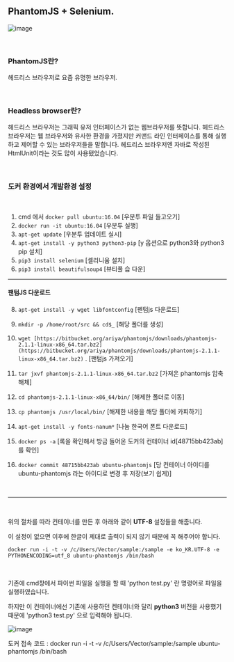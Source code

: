 ## PhantomJS + Selenium.
![image](https://user-images.githubusercontent.com/57824945/132130886-8a38772a-b291-49c0-a574-b81c1423605b.png)

<br/>

### PhantomJS란?

헤드리스 브라우저로 요즘 유명한 브라우저.

<br/>

### Headless browser란?

헤드리스 브라우저는 그래픽 유저 인터페이스가 없는 웹브라우저를 뜻합니다. 헤드리스 브라우저는 웹 브라우저와 유사한 환경을 가졌지만 커맨드 라인 인터페이스를 통해 실행하고 제어할 수 있는 브라우저들을 말합니다. 헤드리스 브라우저엔 자바로 작성된 HtmlUnit이라는 것도 많이 사용됐었습니다.

<br/>

### 도커 환경에서 개발환경 설정

<br/>

1. cmd 에서 `docker pull ubuntu:16.04` [우분투 파일 들고오기]
2. `docker run -it ubuntu:16.04` [우분투 실행]
3. `apt-get update` [우분투 업데이트 실시]
4. `apt-get install -y python3 python3-pip`  [y 옵션으로 python3와 python3 pip 설치]
5. `pip3 install selenium`  [셀리니움 설치]
6. `pip3 install beautifulsoup4` [뷰티풀 습 다운]

---

#### 팬텀JS 다운로드

8. `apt-get install -y wget libfontconfig` [펜텀js 다운로드]
9. `mkdir -p /home/root/src && cd$_`  [해당 폴더를 생성]
10. `wget [https://bitbucket.org/ariya/phantomjs/downloads/phantomjs-2.1.1-linux-x86_64.tar.bz2](https://bitbucket.org/ariya/phantomjs/downloads/phantomjs-2.1.1-linux-x86_64.tar.bz2)` .
    [팬텀js 가져오기]

1. `tar jxvf phantomjs-2.1.1-linux-x86_64.tar.bz2` [가져온 phantomjs 압축 해체]
2. `cd phantomjs-2.1.1-linux-x86_64/bin/`  [해제한 폴더로 이동]
3. `cp phantomjs /usr/local/bin/`  [해제한 내용을 해당 폴더에 카피하기]
4. `apt-get install -y fonts-nanum*` [나눔 한국어 폰트 다운로드]
5. `docker ps -a` [록을 확인해서 방금 들어온 도커의 컨테이너 id[48715bb423ab]를 확인]
6. `docker commit 48715bb423ab ubuntu-phantomjs` [당 컨테이너 아이디를 ubuntu-phantomjs 라는 아이디로 변경 후 저장(보기 쉽게)]

<br/>

---

<br/>


위의 절차를 따라 컨테이너를 만든 후 아래와 같이 **UTF-8** 설정들을 해줍니다.

이 설정이 없으면 이후에 한글이 제대로 출력이 되지 않기 때문에 꼭 해주어야 합니다.

`docker run -i -t -v /c/Users/Vector/sample:/sample -e ko_KR.UTF-8 -e PYTHONENCODING=utf_8 ubuntu-phantomjs /bin/bash`

<br/>


기존에 cmd창에서 파이썬 파일을 실행을 할 때 'python test.py' 란 명령어로 파일을 실행하였습니다.

하지만 이 컨테이너에선 기존에 사용하던 켄테이너와 달리 **python3** 버전을 사용했기 때문에 'python3 test.py' 으로 입력해야 됩니다.

![image](https://user-images.githubusercontent.com/57824945/132694982-4dbebfd9-dbea-4364-8a73-22cfbf58f00f.png)


도커 접속 코드 : docker run -i -t -v /c/Users/Vector/sample:/sample ubuntu-phantomjs /bin/bash
